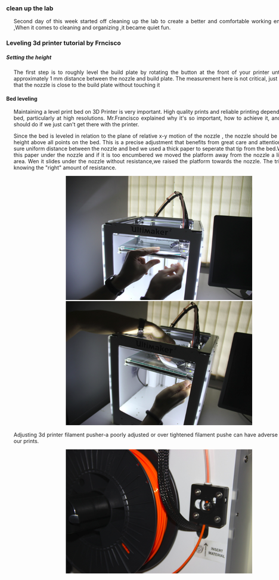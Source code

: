 <div style="width:800px; margin:0 auto;">

### clean up the lab
<div align="justify" style="margin-left:2.5%" style="margin-right:3%">

Second day of this week started off cleaning up the lab to create a better and comfortable working environment ,When it comes to cleaning and organizing ,it became quiet fun.
</div>

### Leveling 3d printer tutorial by Frncisco
<div align="justify" style="margin-left:2.5%" style="margin-right:3%">
</div>

##### Setting the height
<div align="justify" style="margin-left:2.5%" style="margin-right:3%">

The first step is to roughly level the build plate by rotating the button at the front of your printer until there is approximately 1 mm distance between the nozzle and build plate. The measurement here is not critical, just make sure that the nozzle is close to the build plate without touching it


</div>

#### Bed leveling

<div align="justify" style="margin-left:2.5%" style="margin-right:3%">

Maintaining a level print bed on 3D Printer is very important.  High quality prints and reliable printing depend on a level bed, particularly at high resolutions. Mr.Francisco explained why it's so important, how to achieve it, and what we should do  if we just can't get there with the printer.

Since the bed is leveled in relation to the plane of relative x-y motion of the nozzle , the nozzle should be consistent height above all points on the bed. This is a precise adjustment that benefits from great care and attention. to make sure uniform distance between the nozzle and bed we used a thick paper to seperate that tip from the bed.We passed this paper under the nozzle and if it is too encumbered we  moved the platform away from the nozzle a little in that area. Wen it slides under the nozzle without resistance,we raised the platform towards the nozzle.  The trick here is knowing the "right" amount of resistance.  


<center><img src="img/fine.png" width="500"/></center>

<center><img src="img/level.png" width="500"/></center>


Adjusting 3d printer filament pusher-a poorly adjusted or over tightened filament pushe can have adverse effects on our prints.


<center><img src="img/3d.png" width="500"/></center>



</div>
</div>